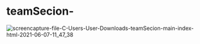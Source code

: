 # teamSecion-

![screencapture-file-C-Users-User-Downloads-teamSecion-main-index-html-2021-06-07-11_47_38](https://user-images.githubusercontent.com/64583663/120965093-2ed22080-c786-11eb-9c78-676b480e499d.png)
